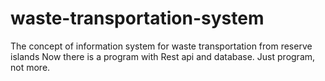 # waste-transportation-system
The concept of information system for waste transportation from reserve islands
Now there is a program with Rest api and database.
Just program, not more.